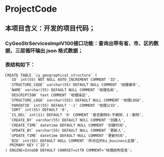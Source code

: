 # ProjectCode
## 本项目含义：开发的项目代码；
### CyGeoStrServicesImplV100接口功能：查询出带有省、市、区的数据，三层循环输出 json 格式数据；
### 表结构如下：
    CREATE TABLE `cy_geographical_structure` (
      `ID` int(55) NOT NULL AUTO_INCREMENT COMMENT 'ID',
      `STRUCTURE_CODE` varchar(55) DEFAULT NULL COMMENT '地理编号',
      `NAME` varchar(55) DEFAULT NULL COMMENT '地理名称',
      `DESCRIPTION` text COMMENT '地理描述',
      `STRUCTURE_LOGO` varchar(555) DEFAULT NULL COMMENT '地理LOGO',
      `PARENTID` int(55) DEFAULT '-1' COMMENT '地理父ID',
      `SORT` int(55) DEFAULT '0',
      `IS_DEL` int(11) DEFAULT '0' COMMENT '是否删除0:不删除，1：删除',
      `CREATE_BY` varchar(55) DEFAULT NULL COMMENT '创建人',
      `CREATE_TIME` datetime DEFAULT NULL COMMENT '创建时间',
      `UPDATE_BY` varchar(55) DEFAULT NULL COMMENT '更新人',
      `UPDATE_TIME` datetime DEFAULT NULL COMMENT '更新时间',
      `BID` int(55) DEFAULT NULL COMMENT '所对应的kz_business主键',
      PRIMARY KEY (`ID`)
    ) ENGINE=InnoDB DEFAULT CHARSET=utf8 COMMENT='地理结构信息';
    
    


